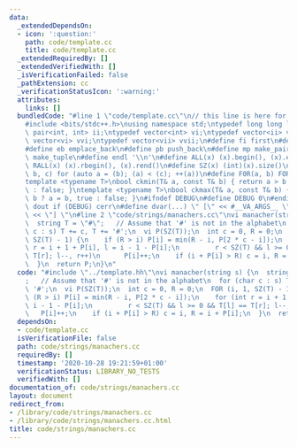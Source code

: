 ```yaml
---
data:
  _extendedDependsOn:
  - icon: ':question:'
    path: code/template.cc
    title: code/template.cc
  _extendedRequiredBy: []
  _extendedVerifiedWith: []
  _isVerificationFailed: false
  _pathExtension: cc
  _verificationStatusIcon: ':warning:'
  attributes:
    links: []
  bundledCode: "#line 1 \"code/template.cc\"\n// this line is here for a reason\n\
    #include <bits/stdc++.h>\nusing namespace std;\ntypedef long long ll;\ntypedef\
    \ pair<int, int> ii;\ntypedef vector<int> vi;\ntypedef vector<ii> vii;\ntypedef\
    \ vector<vi> vvi;\ntypedef vector<vii> vvii;\n#define fi first\n#define se second\n\
    #define eb emplace_back\n#define pb push_back\n#define mp make_pair\n#define mt\
    \ make_tuple\n#define endl '\\n'\n#define ALL(x) (x).begin(), (x).end()\n#define\
    \ RALL(x) (x).rbegin(), (x).rend()\n#define SZ(x) (int)(x).size()\n#define FOR(a,\
    \ b, c) for (auto a = (b); (a) < (c); ++(a))\n#define F0R(a, b) FOR (a, 0, (b))\n\
    template <typename T>\nbool ckmin(T& a, const T& b) { return a > b ? a = b, true\
    \ : false; }\ntemplate <typename T>\nbool ckmax(T& a, const T& b) { return a <\
    \ b ? a = b, true : false; }\n#ifndef DEBUG\n#define DEBUG 0\n#endif\n#define\
    \ dout if (DEBUG) cerr\n#define dvar(...) \" [\" << #__VA_ARGS__ \": \" << (__VA_ARGS__)\
    \ << \"] \"\n#line 2 \"code/strings/manachers.cc\"\nvi manacher(string s) {\n\
    \  string T = \"#\";   // Assume that '#' is not in the alphabet\n  for (char\
    \ c : s) T += c, T += '#';\n  vi P(SZ(T));\n  int c = 0, R = 0;\n  FOR (i, 1,\
    \ SZ(T) - 1) {\n    if (R > i) P[i] = min(R - i, P[2 * c - i]);\n    for (int\
    \ r = i + 1 + P[i], l = i - 1 - P[i];\n         r < SZ(T) && l >= 0 && T[l] ==\
    \ T[r]; l--, r++)\n      P[i]++;\n    if (i + P[i] > R) c = i, R = i + P[i];\n\
    \  }\n  return P;\n}\n"
  code: "#include \"../template.hh\"\nvi manacher(string s) {\n  string T = \"#\"\
    ;   // Assume that '#' is not in the alphabet\n  for (char c : s) T += c, T +=\
    \ '#';\n  vi P(SZ(T));\n  int c = 0, R = 0;\n  FOR (i, 1, SZ(T) - 1) {\n    if\
    \ (R > i) P[i] = min(R - i, P[2 * c - i]);\n    for (int r = i + 1 + P[i], l =\
    \ i - 1 - P[i];\n         r < SZ(T) && l >= 0 && T[l] == T[r]; l--, r++)\n   \
    \   P[i]++;\n    if (i + P[i] > R) c = i, R = i + P[i];\n  }\n  return P;\n}\n"
  dependsOn:
  - code/template.cc
  isVerificationFile: false
  path: code/strings/manachers.cc
  requiredBy: []
  timestamp: '2020-10-28 19:21:59+01:00'
  verificationStatus: LIBRARY_NO_TESTS
  verifiedWith: []
documentation_of: code/strings/manachers.cc
layout: document
redirect_from:
- /library/code/strings/manachers.cc
- /library/code/strings/manachers.cc.html
title: code/strings/manachers.cc
---
```

